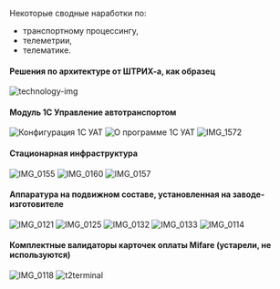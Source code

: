 Некоторые сводные наработки по:
 - транспортному процессингу,
 - телеметрии,
 - телематике.

#### Решения по архитектуре от ШТРИХ-а, как образец

![technology-img](https://user-images.githubusercontent.com/104857185/172546474-4b6a6cce-29dd-4a90-937f-386ed18cbe10.jpg)


#### Модуль 1С Управление автотранспортом

![Конфигурация 1С УАТ](https://user-images.githubusercontent.com/104857185/172542194-c454edb8-ddf0-410b-b524-19d2ab66e930.png)
![О программе 1С УАТ](https://user-images.githubusercontent.com/104857185/172542236-d6473e4c-9c65-4a19-a16f-372bc0189e6d.png)
![IMG_1572](https://user-images.githubusercontent.com/104857185/172545961-0ede0981-c92b-4f3d-a0fb-4374296ae6a3.JPG)

#### Стационарная инфраструктура

![IMG_0155](https://user-images.githubusercontent.com/104857185/172545133-fd3a3e17-4079-41a6-86d3-c601f287c18a.JPG)
![IMG_0160](https://user-images.githubusercontent.com/104857185/172545239-11f2ea11-17f5-4328-961b-c817a391e729.JPG)
![IMG_0157](https://user-images.githubusercontent.com/104857185/172545366-9a90af3f-70fb-40cc-ab6d-01a2b921d11f.JPG)

#### Аппаратура на подвижном составе, установленная на заводе-изготовителе

![IMG_0121](https://user-images.githubusercontent.com/104857185/172542887-b606db2a-fe9b-476b-8e59-d4cb2f5945d2.JPG)
![IMG_0125](https://user-images.githubusercontent.com/104857185/172542972-b41f15d2-adf6-49a8-9fe1-611bfa598c22.JPG)
![IMG_0132](https://user-images.githubusercontent.com/104857185/172543172-1f6fa402-7b39-41ad-ad35-ea6e2f4c19b6.JPG)
![IMG_0133](https://user-images.githubusercontent.com/104857185/172543245-691fb4d2-2cf4-4d89-8a80-f189a99ba76f.JPG)
![IMG_0114](https://user-images.githubusercontent.com/104857185/172543738-67eb68cf-a6b0-43a4-9515-3e8ac5c14274.JPG)

#### Комплектные валидаторы карточек оплаты Mifare (устарели, не используются)

![IMG_0118](https://user-images.githubusercontent.com/104857185/172543807-2be62c64-94b4-4795-bfba-96b7aefa5959.JPG)
![t2terminal](https://user-images.githubusercontent.com/104857185/172542157-adc4008d-4b3f-42e5-a4bb-022dee5a6c7a.jpg)
